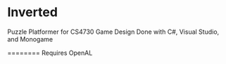 Inverted
========

Puzzle Platformer for CS4730 Game Design
Done with C#, Visual Studio, and Monogame

========
Requires OpenAL
